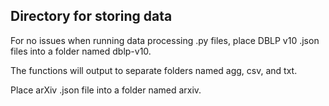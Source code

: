 ## Directory for storing data

For no issues when running data processing .py files, place DBLP v10 .json files into a folder named dblp-v10. 

The functions will output to separate folders named agg, csv, and txt.

Place arXiv .json file into a folder named arxiv.
